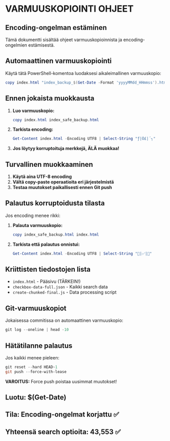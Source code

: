 # VARMUUSKOPIOINTI OHJEET

## Encoding-ongelman estäminen

Tämä dokumentti sisältää ohjeet varmuuskopioinnista ja encoding-ongelmien estämisestä.

## Automaattinen varmuuskopiointi

Käytä tätä PowerShell-komentoa luodaksesi aikaleimallinen varmuuskopio:

```powershell
copy index.html "index_backup_$(Get-Date -Format 'yyyyMMdd_HHmmss').html"
```

## Ennen jokaista muokkausta

1. **Luo varmuuskopio:**
   ```powershell
   copy index.html index_safe_backup.html
   ```

2. **Tarkista encoding:**
   ```powershell
   Get-Content index.html -Encoding UTF8 | Select-String "­ƒ|Ô£|´┐"
   ```

3. **Jos löytyy korruptoituja merkkejä, ÄLÄ muokkaa!**

## Turvallinen muokkaaminen

1. **Käytä aina UTF-8 encoding**
2. **Vältä copy-paste operaatioita eri järjestelmistä**
3. **Testaa muutokset paikallisesti ennen Git push**

## Palautus korruptoidusta tilasta

Jos encoding menee rikki:

1. **Palauta varmuuskopio:**
   ```powershell
   copy index_safe_backup.html index.html
   ```

2. **Tarkista että palautus onnistui:**
   ```powershell
   Get-Content index.html -Encoding UTF8 | Select-String "🤖|✅|📧"
   ```

## Kriittisten tiedostojen lista

- `index.html` - Pääsivu (TÄRKEIN!)
- `checkbox-data-full.json` - Kaikki search data
- `create-chunked-final.js` - Data processing script

## Git-varmuuskopiot

Jokaisessa commitissa on automaattinen varmuuskopio:
```powershell
git log --oneline | head -10
```

## Hätätilanne palautus

Jos kaikki menee pieleen:
```powershell
git reset --hard HEAD~1
git push --force-with-lease
```

**VAROITUS:** Force push poistaa uusimmat muutokset!

## Luotu: $(Get-Date)
## Tila: Encoding-ongelmat korjattu ✅
## Yhteensä search optioita: 43,553 ✅
